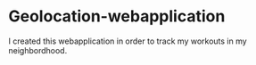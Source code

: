 # Geolocation-webapplication
I created this webapplication in order to track my workouts in my neighbordhood.
